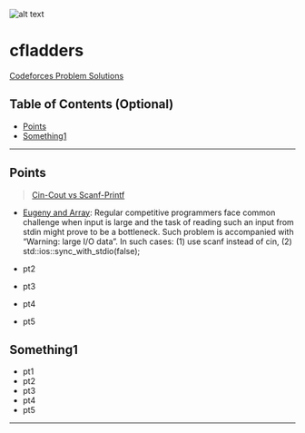 

![alt text](https://sta.codeforces.com/s/42034/images/codeforces-telegram-square.png)
# cfladders
<a href="http://cfladders.rf.gd/">Codeforces Problem Solutions </a>
## Table of Contents (Optional)

- [Points](#points)
- [Something1](#Something1)

---

## Points

> <a href="https://www.geeksforgeeks.org/cincout-vs-scanfprintf/">Cin-Cout vs Scanf-Printf </a>

- <a href="https://codeforces.com/contest/302/problem/A">Eugeny and Array</a>: Regular competitive programmers face common challenge when input is large and the task of reading such an input from stdin might prove to be a bottleneck. Such problem is accompanied with “Warning: large I/O data”.
In such cases: (1) use scanf instead of cin, (2) std::ios::sync_with_stdio(false);


- pt2
- pt3
- pt4
- pt5

## Something1

- pt1
- pt2
- pt3
- pt4
- pt5

---

